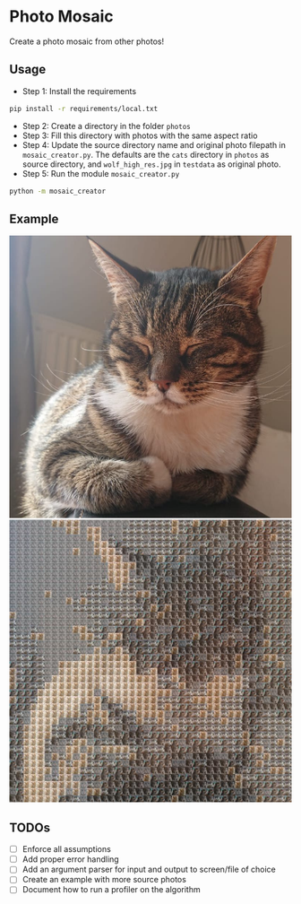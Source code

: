 # Photo Mosaic
Create a photo mosaic from other photos!

## Usage
- Step 1: Install the requirements

```sh
pip install -r requirements/local.txt
```

- Step 2: Create a directory in the folder `photos`
- Step 3: Fill this directory with photos with the same aspect ratio
- Step 4: Update the source directory name and original photo filepath in `mosaic_creator.py`. The defaults are the `cats` directory in `photos` as source directory, and `wolf_high_res.jpg` in `testdata` as original photo.
- Step 5: Run the module `mosaic_creator.py`

```sh
python -m mosaic_creator
```

## Example

![Photo Pixelated Wolf](photos/wolf_high_res.jpg)
![Photo Pixelated Wolf](photos/wolf_photo_pixelated.jpg)

## TODOs
- [ ] Enforce all assumptions
- [ ] Add proper error handling
- [ ] Add an argument parser for input and output to screen/file of choice
- [ ] Create an example with more source photos
- [ ] Document how to run a profiler on the algorithm
